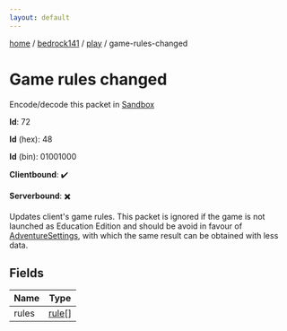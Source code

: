 ```yaml
---
layout: default
---
```


[home](/)  /  [bedrock141](/protocol/bedrock141)  /  [play](/protocol/bedrock141/play)  /  game-rules-changed

# Game rules changed

Encode/decode this packet in [Sandbox](../../../sandbox/bedrock141#play.game_rules_changed)

**Id**: 72

**Id** (hex): 48

**Id** (bin): 01001000

**Clientbound**: ✔️

**Serverbound**: ✖️

Updates client's game rules. This packet is ignored if the game is not launched as Education Edition and should be avoid in favour of [AdventureSettings](#play_adventure-settings), with which the same result can be obtained with less data.

## Fields

Name | Type
---|---
rules | [rule](/protocol/bedrock141/types/rule)[]
